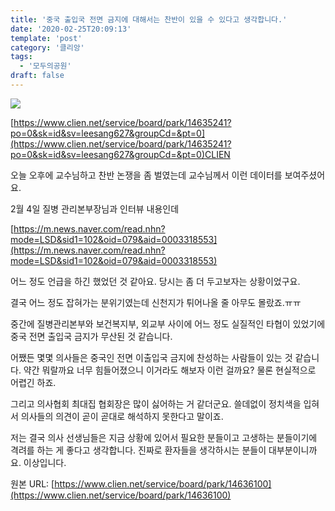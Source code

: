 ```yaml
---
title: '중국 출입국 전면 금지에 대해서는 찬반이 있을 수 있다고 생각합니다.'
date: '2020-02-25T20:09:13'
template: 'post'
category: '클리앙'
tags: 
  - '모두의공원'
draft: false
---
```


![](https://i.imgur.com/mNP1dwd.jpg)

[https://www.clien.net/service/board/park/14635241?po=0&sk=id&sv=leesang627&groupCd=&pt=0](https://www.clien.net/service/board/park/14635241?po=0&sk=id&sv=leesang627&groupCd=&pt=0)CLIEN

오늘 오후에 교수님하고 찬반 논쟁을 좀 벌였는데 교수님께서 이런 데이터를 보여주셨어요.

2월 4일 질병 관리본부장님과 인터뷰 내용인데

[https://m.news.naver.com/read.nhn?mode=LSD&sid1=102&oid=079&aid=0003318553](https://m.news.naver.com/read.nhn?mode=LSD&sid1=102&oid=079&aid=0003318553)

어느 정도 언급을 하긴 했었던 것 같아요. 당시는 좀 더 두고보자는 상황이었구요.

결국 어느 정도 잡혀가는 분위기였는데 신천지가 튀어나올 줄 아무도 몰랐죠.ㅠㅠ

중간에 질병관리본부와 보건복지부, 외교부 사이에 어느 정도 실질적인 타협이 있었기에 중국 전면 출입국 금지가 무산된 것 같습니다.

어쨌든 몇몇 의사들은 중국인 전면 이출입국 금지에 찬성하는 사람들이 있는 것 같습니다. 약간 뭐랄까요 너무 힘들어졌으니 이거라도 해보자 이런 걸까요? 물론 현실적으로 어렵긴 하죠.

그리고 의사협회 최대집 협회장은 많이 싫어하는 거 같더군요. 쓸데없이 정치색을 입혀서 의사들의 의견이 곧이 곧대로 해석하지 못한다고 말이죠.

저는 결국 의사 선생님들은 지금 상황에 있어서 필요한 분들이고 고생하는 분들이기에 격려를 하는 게 좋다고 생각합니다. 진짜로 환자들을 생각하시는 분들이 대부분이니까요. 이상입니다.

원본 URL: [https://www.clien.net/service/board/park/14636100](https://www.clien.net/service/board/park/14636100)